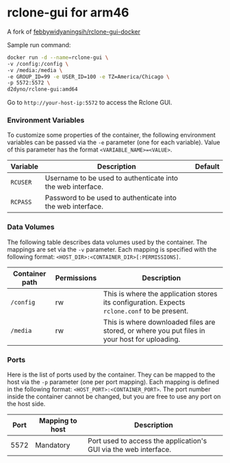 # rclone-gui for arm46

A fork of [febbywidyaningsih/rclone-gui-docker](https://github.com/febbywidyaningsih/rclone-gui-docker)


Sample run command:

```bash
docker run -d --name=rclone-gui \
-v /config:/config \
-v /media:/media \
-e GROUP_ID=99 -e USER_ID=100 -e TZ=America/Chicago \
-p 5572:5572 \
d2dyno/rclone-gui:amd64
```

Go to `http://your-host-ip:5572` to access the Rclone GUI.

### Environment Variables

To customize some properties of the container, the following environment
variables can be passed via the `-e` parameter (one for each variable).  Value
of this parameter has the format `<VARIABLE_NAME>=<VALUE>`.

| Variable       | Description                                  | Default |
|----------------|----------------------------------------------|---------|
|`RCUSER`|  Username to be used to authenticate into the web interface. |
|`RCPASS`|  Password to be used to authenticate into the web interface. |

### Data Volumes

The following table describes data volumes used by the container.  The mappings
are set via the `-v` parameter.  Each mapping is specified with the following
format: `<HOST_DIR>:<CONTAINER_DIR>[:PERMISSIONS]`.

| Container path  | Permissions | Description |
|-----------------|-------------|-------------|
|`/config`| rw | This is where the application stores its configuration. Expects `rclone.conf` to be present. |
|`/media`| rw | This is where downloaded files are stored, or where you put files in your host for uploading. |

### Ports

Here is the list of ports used by the container.  They can be mapped to the host
via the `-p` parameter (one per port mapping).  Each mapping is defined in the
following format: `<HOST_PORT>:<CONTAINER_PORT>`.  The port number inside the
container cannot be changed, but you are free to use any port on the host side.

| Port | Mapping to host | Description |
|------|-----------------|-------------|
| 5572 | Mandatory | Port used to access the application's GUI via the web interface. |
